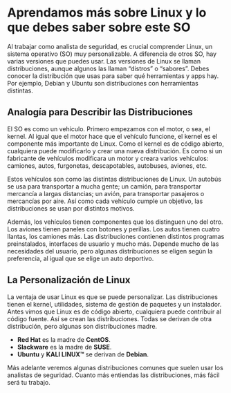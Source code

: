 # Aprendamos más sobre Linux y lo que debes saber sobre este SO

Al trabajar como analista de seguridad, es crucial comprender Linux, un sistema operativo (SO) muy personalizable. A diferencia de otros SO, hay varias versiones que puedes usar. Las versiones de Linux se llaman distribuciones, aunque algunos las llaman “distros” o “sabores”. Debes conocer la distribución que usas para saber qué herramientas y apps hay. Por ejemplo, Debian y Ubuntu son distribuciones con herramientas distintas.

## Analogía para Describir las Distribuciones

El SO es como un vehículo. Primero empezamos con el motor, o sea, el kernel. Al igual que el motor hace que el vehículo funcione, el kernel es el componente más importante de Linux. Como el kernel es de código abierto, cualquiera puede modificarlo y crear una nueva distribución. Es como si un fabricante de vehículos modificara un motor y creara varios vehículos: camiones, autos, furgonetas, descapotables, autobuses, aviones, etc.

Estos vehículos son como las distintas distribuciones de Linux. Un autobús se usa para transportar a mucha gente; un camión, para transportar mercancía a largas distancias; un avión, para transportar pasajeros o mercancías por aire. Así como cada vehículo cumple un objetivo, las distribuciones se usan por distintos motivos.

Además, los vehículos tienen componentes que los distinguen uno del otro. Los aviones tienen paneles con botones y perillas. Los autos tienen cuatro llantas, los camiones más. Las distribuciones contienen distintos programas preinstalados, interfaces de usuario y mucho más. Depende mucho de las necesidades del usuario, pero algunas distribuciones se eligen según la preferencia, al igual que se elige un auto deportivo.

## La Personalización de Linux

La ventaja de usar Linux es que se puede personalizar. Las distribuciones tienen el kernel, utilidades, sistema de gestión de paquetes y un instalador. Antes vimos que Linux es de código abierto, cualquiera puede contribuir al código fuente. Así se crean las distribuciones. Todas se derivan de otra distribución, pero algunas son distribuciones madre.

- **Red Hat** es la madre de **CentOS**.
- **Slackware** es la madre de **SUSE**.
- **Ubuntu** y **KALI LINUX™** se derivan de **Debian**.

Más adelante veremos algunas distribuciones comunes que suelen usar los analistas de seguridad. Cuanto más entiendas las distribuciones, más fácil será tu trabajo.
